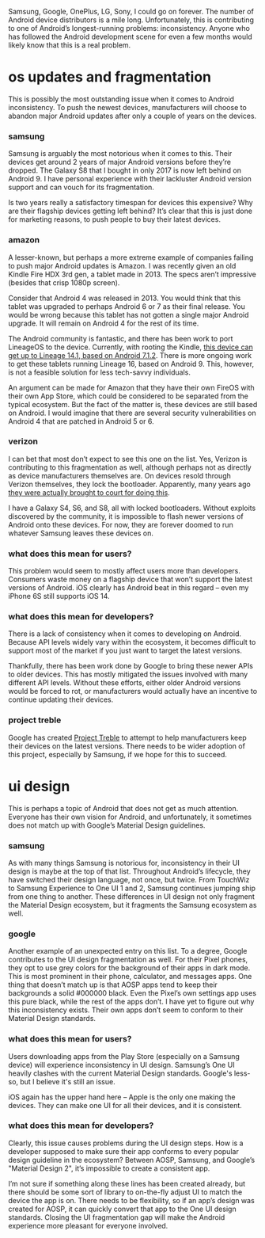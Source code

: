 Samsung, Google, OnePlus, LG, Sony, I could go on forever. The number of Android device distributors is a mile long. Unfortunately, this is contributing to one of Android’s longest-running problems: inconsistency.  Anyone who has followed the Android development scene for even a few months would likely know that this is a real problem.

# os updates and fragmentation
This is possibly the most outstanding issue when it comes to Android inconsistency. To push the newest devices, manufacturers will choose to abandon major Android updates after only a couple of years on the devices. 

### samsung
Samsung is arguably the most notorious when it comes to this. Their devices get around 2 years of major Android versions before they’re dropped. The Galaxy S8 that I bought in only 2017 is now left behind on Android 9. I have personal experience with their lackluster Android version support and can vouch for its fragmentation. 

Is two years really a satisfactory timespan for devices this expensive? Why are their flagship devices getting left behind? It’s clear that this is just done for marketing reasons, to push people to buy their latest devices.

### amazon
A lesser-known, but perhaps a more extreme example of companies failing to push major Android updates is Amazon. I was recently given an old Kindle Fire HDX 3rd gen, a tablet made in 2013. The specs aren’t impressive (besides that crisp 1080p screen). 

Consider that Android 4 was released in 2013. You would think that this tablet was upgraded to perhaps Android 6 or 7 as their final release. You would be wrong because this tablet has not gotten a single major Android upgrade. It will remain on Android 4 for the rest of its time. 

The Android community is fantastic, and there has been work to port LineageOS to the device. Currently, with rooting the Kindle, [this device can get up to Lineage 14.1, based on Android 7.1.2](https://forum.xda-developers.com/t/rom-05-jul-2020-lineageos-14-1.3517481/). There is more ongoing work to get these tablets running Lineage 16, based on Android 9. This, however, is not a feasible solution for less tech-savvy individuals. 

An argument can be made for Amazon that they have their own FireOS with their own App Store, which could be considered to be separated from the typical ecosystem.  But the fact of the matter is, these devices are still based on Android. I would imagine that there are several security vulnerabilities on Android 4 that are patched in Android 5 or 6.

### verizon
I can bet that most don’t expect to see this one on the list. Yes, Verizon is contributing to this fragmentation as well, although perhaps not as directly as device manufacturers themselves are. On devices resold through Verizon themselves, they lock the bootloader. Apparently, many years ago [they were actually brought to court for doing this](https://www.extremetech.com/computing/120771-what-is-a-bootloader-and-why-does-verizon-want-them-locked).

I have a Galaxy S4, S6, and S8, all with locked bootloaders. Without exploits discovered by the community, it is impossible to flash newer versions of Android onto these devices. For now, they are forever doomed to run whatever Samsung leaves these devices on. 

### what does this mean for users?
This problem would seem to mostly affect users more than developers. Consumers waste money on a flagship device that won’t support the latest versions of Android. iOS clearly has Android beat in this regard – even my iPhone 6S still supports iOS 14.  

### what does this mean for developers?
There is a lack of consistency when it comes to developing on Android. Because API levels widely vary within the ecosystem, it becomes difficult to support most of the market if you just want to target the latest versions. 

Thankfully, there has been work done by Google to bring these newer APIs to older devices. This has mostly mitigated the issues involved with many different API levels. Without these efforts, either older Android versions would be forced to rot, or manufacturers would actually have an incentive to continue updating their devices. 

### project treble
Google has created [Project Treble](https://android-developers.googleblog.com/2017/05/here-comes-treble-modular-base-for.html) to attempt to help manufacturers keep their devices on the latest versions. There needs to be wider adoption of this project, especially by Samsung, if we hope for this to succeed. 

# ui design 
This is perhaps a topic of Android that does not get as much attention. Everyone has their own vision for Android, and unfortunately, it sometimes does not match up with Google’s Material Design guidelines.

### samsung
As with many things Samsung is notorious for, inconsistency in their UI design is maybe at the top of that list. Throughout Android’s lifecycle, they have switched their design language, not once, but twice. From TouchWiz to Samsung Experience to One UI 1 and 2, Samsung continues jumping ship from one thing to another. These differences in UI design not only fragment the Material Design ecosystem, but it fragments the Samsung ecosystem as well. 

### google
Another example of an unexpected entry on this list. To a degree, Google contributes to the UI design fragmentation as well. For their Pixel phones, they opt to use grey colors for the background of their apps in dark mode. This is most prominent in their phone, calculator, and messages apps. One thing that doesn’t match up is that AOSP apps tend to keep their backgrounds a solid #000000 black. Even the Pixel’s own settings app uses this pure black, while the rest of the apps don’t. I have yet to figure out why this inconsistency exists. Their own apps don’t seem to conform to their Material Design standards.

### what does this mean for users?
Users downloading apps from the Play Store (especially on a Samsung device) will experience inconsistency in UI design. Samsung’s One UI heavily clashes with the current Material Design standards. Google's less-so, but I believe it's still an issue.

iOS again has the upper hand here – Apple is the only one making the devices. They can make one UI for all their devices, and it is consistent. 

### what does this mean for developers?
Clearly, this issue causes problems during the UI design steps. How is a developer supposed to make sure their app conforms to every popular design guideline in the ecosystem? Between AOSP, Samsung, and Google’s "Material Design 2", it’s impossible to create a consistent app. 

I’m not sure if something along these lines has been created already, but there should be some sort of library to on-the-fly adjust UI to match the device the app is on. There needs to be flexibility, so if an app’s design was created for AOSP, it can quickly convert that app to the One UI design standards. Closing the UI fragmentation gap will make the Android experience more pleasant for everyone involved.  
